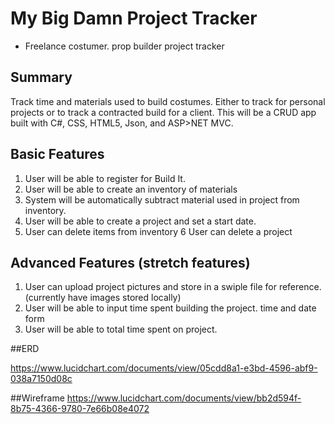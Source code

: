 # My Big Damn Project Tracker

- Freelance costumer. prop builder project tracker

## Summary

Track time and materials used to build costumes. Either to track for personal projects or to track a contracted build for a client. This will be a CRUD app built with C#, CSS, HTML5, Json, and ASP>NET MVC.
## Basic Features

1. User will be able to register for Build It.
2. User will be able to create an inventory of materials
3. System will be automatically subtract material used in project from inventory.
4. User will be able to create a project and set a start date.
5. User can delete items from inventory	
6  User can delete a project 


## Advanced Features (stretch features)

1. User can upload project pictures and store in a swiple file for reference.(currently have images stored locally)
2. User will be able to input time spent building the project. time and date form
3. User will be able to total time spent on project.

	
##ERD

https://www.lucidchart.com/documents/view/05cdd8a1-e3bd-4596-abf9-038a7150d08c

##Wireframe
https://www.lucidchart.com/documents/view/bb2d594f-8b75-4366-9780-7e66b08e4072
